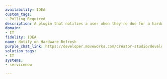 ```yaml
---
availability: IDEA
custom_tags:
- Polling Required
description: A plugin that notifies a user when they're due for a hardware refresh.
domain:
- IT
fidelity: IDEA
name: Notify on Hardware Refresh
purple_chat_link: https://developer.moveworks.com/creator-studio/developer-tools/purple-chat/?conversation=%7B%22startTimestamp%22%3A%2211%3A43+AM%22%2C%22messages%22%3A%5B%7B%22role%22%3A%22assistant%22%2C%22parts%22%3A%5B%7B%22richText%22%3A%22%3Cp%3EYour+laptop%2C+%3Cb%3EDell+XPS+15+%3C%2Fb%3Eis+due+for+a+hardware+refresh+based+on+our+3-year+policy.%3C%2Fp%3E%22%7D%2C%7B%22richText%22%3A%22%3Cb%3E%3Cp%3EHardware+Refresh+Options%3Cbr%3E%3C%2Fp%3E%3C%2Fb%3E%3Cbr%3E%3Cp%3ESelect+%3Cb%3EView+Hardware+Options%3C%2Fb%3E+to+explore+the+latest+models%2C+%3Cb%3ESchedule+Refresh+Date%3C%2Fb%3E+to+pick+a+convenient+refresh+date%2C+or+choose+%3Cb%3EAsk+Later%3C%2Fb%3E+if+you%27re+not+ready+yet.%3C%2Fp%3E%22%7D%2C%7B%22buttons%22%3A%5B%7B%22style%22%3A%22filled%22%2C%22buttonText%22%3A%22View+Hardware+Options%22%7D%2C%7B%22style%22%3A%22outlined%22%2C%22buttonText%22%3A%22Schedule+Refresh+Date%22%7D%2C%7B%22style%22%3A%22outlined%22%2C%22buttonText%22%3A%22Ask+Later%22%7D%5D%7D%5D%7D%2C%7B%22role%22%3A%22assistant%22%2C%22parts%22%3A%5B%7B%22richText%22%3A%22%3Cp%3EHere+are+the+available+models+for+your+refresh%3A%3Cbr%3E%3C%2Fp%3E%22%7D%2C%7B%22richText%22%3A%22%3Cb%3E%3Cp%3EModel+1%3A+Dell+XPS+17+-+High+Performance%3Cbr%3E%3C%2Fp%3E%3C%2Fb%3E%3Cbr%3E%3Cp%3EFeatures%3A+32GB+RAM%2C+1TB+SSD%2C+4K+Display%3Cbr%3EPrice%3A+%242%2C500%3Cbr%3E%3C%2Fp%3E%22%7D%2C%7B%22richText%22%3A%22%3Cb%3E%3Cp%3EModel+2%3A+MacBook+Pro+16+-+For+Designers%3Cbr%3E%3C%2Fp%3E%3C%2Fb%3E%3Cbr%3E%3Cp%3EFeatures%3A+32GB+RAM%2C+1TB+SSD%2C+Retina+Display%3Cbr%3EPrice%3A+%242%2C800%3Cbr%3E%3C%2Fp%3E%22%7D%2C%7B%22richText%22%3A%22%3Cb%3E%3Cp%3EModel+3%3A+Lenovo+ThinkPad+X1+-+Ultra+Portable%3Cbr%3E%3C%2Fp%3E%3C%2Fb%3E%3Cbr%3E%3Cp%3EFeatures%3A+16GB+RAM%2C+512GB+SSD%2C+FHD+Display%3Cbr%3EPrice%3A+%241%2C800%3Cbr%3E%3C%2Fp%3E%22%7D%5D%7D%2C%7B%22role%22%3A%22user%22%2C%22parts%22%3A%5B%7B%22richText%22%3A%22%3Cp%3EModel+2%3Cbr%3E%3C%2Fp%3E%22%7D%5D%7D%2C%7B%22role%22%3A%22assistant%22%2C%22parts%22%3A%5B%7B%22richText%22%3A%22%3Cp%3EYou%27ve+selected+the+%3Cb%3EMacBook+Pro+16+-+For+Designers%3C%2Fb%3E.%3Cbr%3E%3C%2Fp%3E%22%7D%2C%7B%22richText%22%3A%22%3Cb%3E%3Cp%3EPlease+confirm+your+hardware+refresh%3Cbr%3E%3C%2Fp%3E%3C%2Fb%3E%3Cbr%3E%3Cp%3E%3Cb%3ESelected+Model%3A%3C%2Fb%3E+MacBook+Pro+16%3Cbr%3E%3Cb%3EFeatures%3A%3C%2Fb%3E+32GB+RAM%2C+1TB+SSD%2C+Retina+Display%3C%2Fp%3E%22%7D%2C%7B%22buttons%22%3A%5B%7B%22style%22%3A%22filled%22%2C%22buttonText%22%3A%22Confirm+Refresh%22%7D%2C%7B%22style%22%3A%22outlined%22%2C%22buttonText%22%3A%22Choose+Again%22%7D%5D%7D%5D%7D%5D%7D
solution_tags:
- IT
systems:
- servicenow

---
```

